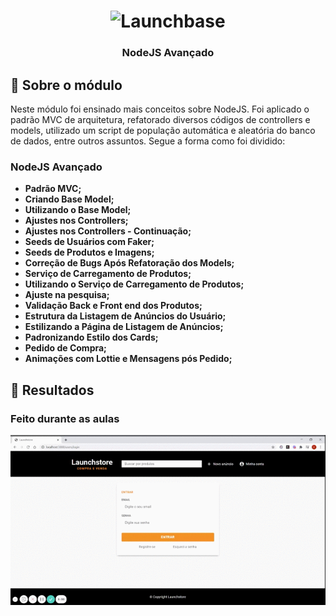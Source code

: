 <h1 align="center">
    <img alt="Launchbase" src="https://storage.googleapis.com/golden-wind/bootcamp-launchbase/logo.png" width="400px" />
</h1>

<h3 align="center">
  NodeJS Avançado
</h3>

## :rocket: Sobre o módulo

Neste módulo foi ensinado mais conceitos sobre NodeJS. Foi aplicado o padrão MVC de arquitetura, refatorado diversos códigos de controllers e models, utilizado um script de população automática e aleatória do banco de dados, entre outros assuntos. Segue a forma como foi dividido:

### NodeJS Avançado

- **Padrão MVC;**
- **Criando Base Model;**
- **Utilizando o Base Model;**
- **Ajustes nos Controllers;**
- **Ajustes nos Controllers - Continuação;**
- **Seeds de Usuários com Faker;**
- **Seeds de Produtos e Imagens;**
- **Correção de Bugs Após Refatoração dos Models;**
- **Serviço de Carregamento de Produtos;**
- **Utilizando o Serviço de Carregamento de Produtos;**
- **Ajuste na pesquisa;**
- **Validação Back e Front end dos Produtos;**
- **Estrutura da Listagem de Anúncios do Usuário;**
- **Estilizando a Página de Listagem de Anúncios;**
- **Padronizando Estilo dos Cards;**
- **Pedido de Compra;**
- **Animações com Lottie e Mensagens pós Pedido;**

## :rocket: Resultados

### Feito durante as aulas

<img alt="" src="./nodejs-avancado/public/Launchstore.gif" width="800px"/>
